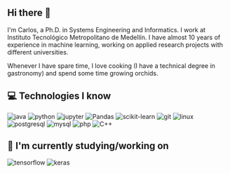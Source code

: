 ## Hi there 👋

I'm Carlos, a Ph.D. in Systems Engineering and Informatics. I work at Instituto Tecnológico Metropolitano de Medellín. I have almost 10 years of experience in machine learning, working on applied research projects with different universities.

Whenever I have spare time, I love cooking (I have a technical degree in gastronomy) and spend some time growing orchids.

## :computer: Technologies I know

![java](https://img.shields.io/badge/-Java-007396?logo=java&logoColor=white)
![python](https://img.shields.io/badge/-Python-3776AB?logo=python&logoColor=white)
![jupyter](https://img.shields.io/badge/-Jupyter-F37626?logo=jupyter&logoColor=white)
![Pandas](https://img.shields.io/badge/-pandas-150458?logo=pandas&logoColor=white)
![scikit-learn](https://img.shields.io/badge/-scikit--learn-F7931E?logo=scikit-learn&logoColor=white)
![git](https://img.shields.io/badge/-Git-F05032?logo=git&logoColor=white)
![linux](https://img.shields.io/badge/-Linux-FCC624?logo=linux&logoColor=black)
![postgresql](https://img.shields.io/badge/-PostgreSQL-336791?logo=postgresql&logoColor=white)
![mysql](https://img.shields.io/badge/-MySQL-4479A1?logo=mysql&logoColor=white)
![php](https://img.shields.io/badge/-php-1F2756?logo=php&logoColor=white)
![C++](https://img.shields.io/badge/-C++-4285F4?logo=c++&logoColor=white)

## :seedling: I'm currently studying/working on

![tensorflow](https://img.shields.io/badge/-TensorFlow-FF6F00?logo=tensorflow&logoColor=white)
![keras](https://img.shields.io/badge/-keras-478CBF?logo=godot%20engine&logoColor=white)
